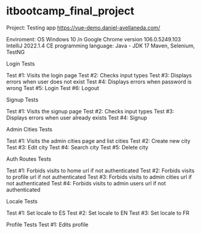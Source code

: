 # itbootcamp_final_project

Project: Testing app https://vue-demo.daniel-avellaneda.com/ 

Enviroment:
OS Windows 10 /n
Google Chrome version 106.0.5249.103
IntelliJ 2022.1.4 CE
programming language: Java - JDK 17
Maven, Selenium, TestNG


Login Tests

Test #1: Visits the login page
Test #2: Checks input types
Test #3: Displays errors when user does not exist
Test #4: Displays errors when password is wrong
Test #5: Login
Test #6: Logout

Signup Tests

Test #1: Visits the signup page
Test #2: Checks input types
Test #3: Displays errors when user already exists
Test #4: Signup

Admin Cities Tests

Test #1: Visits the admin cities page and list cities
Test #2: Create new city
Test #3: Edit city
Test #4: Search city
Test #5: Delete city

Auth Routes Tests

Test #1: Forbids visits to home url if not authenticated
Test #2: Forbids visits to profile url if not authenticated
Test #3: Forbids visits to admin cities url if not authenticated
Test #4: Forbids visits to admin users url if not authenticated

Locale Tests

Test #1: Set locale to ES
Test #2: Set locale to EN
Test #3: Set locale to FR

Profile Tests 
Test #1: Edits profile
